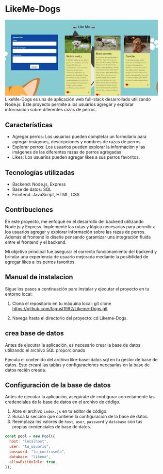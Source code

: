 # LikeMe-Dogs
![Likeme-Dogs](https://github.com/fagust1992/likeme-dogs1/blob/master/public/img/likeme.jpg?raw=true")
LikeMe-Dogs es una de aplicación web full-stack desarrollado utilizando Node.js. Este proyecto permite a los usuarios agregar y explorar información sobre diferentes razas de perros.

## Características

- Agregar perros: Los usuarios pueden completar un formulario para agregar imágenes, descripciones y nombres de razas de perros.
- Explorar perros: Los usuarios pueden explorar la información y las imágenes de las diferentes razas de perros agregadas 
- Likes: Los usuarios pueden agregar likes a sus perros favoritos.

## Tecnologías utilizadas

- Backend: Node.js, Express
- Base de datos: SQL
- Frontend: JavaScript, HTML, CSS

## Contribuciones

En este proyecto, me enfoqué en el desarrollo del backend utilizando Node.js y Express. Implementé las rutas y lógica necesarias para permitir a los usuarios agregar y explorar información sobre las razas de perros. Además el  frontend lo diseñe pensando garantizar una integración fluida entre el frontend y el backend.

Mi objetivo principal fue asegurar el correcto funcionamiento del backend y brindar una experiencia de usuario mejorada mediante la posibilidad de agregar likes a los perros favoritos.

## Manual de instalacion 


Sigue los pasos a continuación para instalar y ejecutar el proyecto en tu entorno local:

1. Clona el repositorio en tu máquina local:
git clone https://github.com/fagust1992/Likeme-Dogs.git

2. Navega hasta el directorio del proyecto:
 cd Likeme-Dogs.
 
 
 ## crea base de datos

Antes de ejecutar la aplicación, es necesario crear la base de datos utilizando el archivo SQL proporcionado

Ejecuta el contenido del archivo like-base-datos.sql en tu gestor de base de datos. Esto creará las tablas y configuraciones necesarias en la base de datos recién creada.

   ## Configuración de la base de datos

Antes de ejecutar la aplicación, asegúrate de configurar correctamente las credenciales de la base de datos en el archivo de código.

1. Abre el archivo `index.js` en tu editor de código.
2. Busca la sección que contiene la configuración de la base de datos.
3. Reemplaza los valores de `host`, `user`, `password` y `database` con tus propias credenciales de base de datos.

```javascript
const pool = new Pool({
  host: "localhost",
  user: "tu_usuario",
  password: "tu_contraseña",
  database: "likeme",
  allowExitOnIdle: true,
});
   

